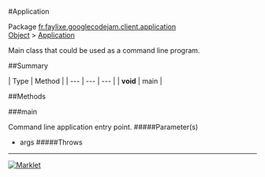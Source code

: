 #Application

Package [fr.faylixe.googlecodejam.client.application](README.md)<br>
[Object](../../../../java/lang/Object.md) > [Application](Application.md)

<p>Main class that could be used as a command line program.</p>

##Summary


| Type | Method |
| --- | --- | --- |
| **void** | main |

##Methods

###main


Command line application entry point.
#####Parameter(s)


* args
#####Throws


---
[![Marklet](https://img.shields.io/badge/Generated%20by-Marklet-green.svg)](https://github.com/Faylixe/marklet)